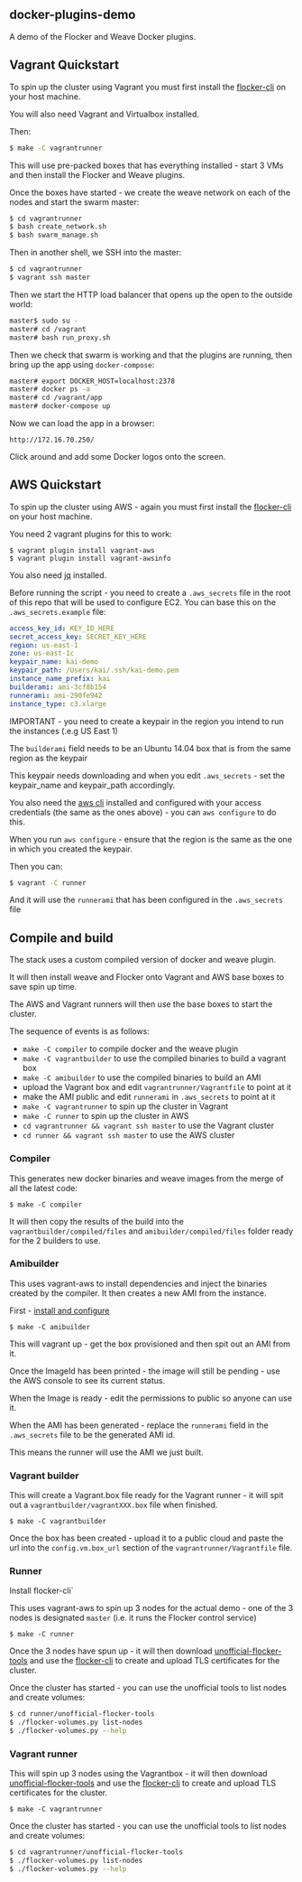 ## docker-plugins-demo

A demo of the Flocker and Weave Docker plugins.

## Vagrant Quickstart

To spin up the cluster using Vagrant you must first install the [flocker-cli](https://docs.clusterhq.com/en/0.9.0/using/installing/index.html#installing-flocker-cli) on your host machine.

You will also need Vagrant and Virtualbox installed.

Then:

```bash
$ make -C vagrantrunner
```

This will use pre-packed boxes that has everything installed - start 3 VMs and then install the Flocker and Weave plugins.

Once the boxes have started - we create the weave network on each of the nodes
and start the swarm master:

```bash
$ cd vagrantrunner
$ bash create_network.sh
$ bash swarm_manage.sh
```

Then in another shell, we SSH into the master:

```bash
$ cd vagrantrunner
$ vagrant ssh master
```

Then we start the HTTP load balancer that opens up the open to the outside world:

```bash
master$ sudo su -
master# cd /vagrant
master# bash run_proxy.sh
```

Then we check that swarm is working and that the plugins are running, then bring up the app using `docker-compose`:

```bash
master# export DOCKER_HOST=localhost:2378
master# docker ps -a
master# cd /vagrant/app
master# docker-compose up
```

Now we can load the app in a browser:

```
http://172.16.70.250/
```

Click around and add some Docker logos onto the screen.

## AWS Quickstart

To spin up the cluster using AWS - again you must first install the [flocker-cli](https://docs.clusterhq.com/en/0.9.0/using/installing/index.html#installing-flocker-cli) on your host machine.

You need 2 vagrant plugins for this to work:

```
$ vagrant plugin install vagrant-aws
$ vagrant plugin install vagrant-awsinfo
```

You also need [jq](http://stedolan.github.io/jq/download/) installed.

Before running the script - you need to create a `.aws_secrets` file in the root of this repo that will be used to configure EC2.
You can base this on the `.aws_secrets.example` file:

```yaml
access_key_id: KEY_ID_HERE
secret_access_key: SECRET_KEY_HERE
region: us-east-1
zone: us-east-1c
keypair_name: kai-demo
keypair_path: /Users/kai/.ssh/kai-demo.pem
instance_name_prefix: kai
builderami: ami-3cf8b154
runnerami: ami-290fe942
instance_type: c3.xlarge
```

IMPORTANT - you need to create a keypair in the region you intend to run the instances (.e.g US East 1)

The `builderami` field needs to be an Ubuntu 14.04 box that is from the same region as the keypair

This keypair needs downloading and when you edit `.aws_secrets` - set the keypair_name and keypair_path accordingly.

You also need the [aws cli](http://docs.aws.amazon.com/cli/latest/userguide/installing.html) installed and configured with your access credentials (the same as the ones above) - you can `aws configure` to do this.

When you run `aws configure` - ensure that the region is the same as the one in which you created the keypair.

Then you can:

```bash
$ vagrant -C runner
```

And it will use the `runnerami` that has been configured in the `.aws_secrets` file

## Compile and build

The stack uses a custom compiled version of docker and weave plugin.

It will then install weave and Flocker onto Vagrant and AWS base boxes to save spin up time.

The AWS and Vagrant runners will then use the base boxes to start the cluster.

The sequence of events is as follows:

 * `make -C compiler` to compile docker and the weave plugin
 * `make -C vagrantbuilder` to use the compiled binaries to build a vagrant box
 * `make -C amibuilder` to use the compiled binaries to build an AMI
 * upload the Vagrant box and edit `vagrantrunner/Vagrantfile` to point at it
 * make the AMI public and edit `runnerami` in `.aws_secrets` to point at it
 * `make -C vagrantrunner` to spin up the cluster in Vagrant
 * `make -C runner` to spin up the cluster in AWS
 * `cd vagrantrunner && vagrant ssh master` to use the Vagrant cluster
 * `cd runner && vagrant ssh master` to use the AWS cluster 

### Compiler

This generates new docker binaries and weave images from the merge of all the latest code:

```
$ make -C compiler
```

It will then copy the results of the build into the `vagrantbuilder/compiled/files` and `amibuilder/compiled/files` folder ready for the 2 builders to use.

### Amibuilder

This uses vagrant-aws to install dependencies and inject the binaries created by the compiler.  It then creates a new AMI from the instance.

First - [install and configure](amibuilder)

```
$ make -C amibuilder
```

This will vagrant up - get the box provisioned and then spit out an AMI from it.

Once the ImageId has been printed - the image will still be pending - use the AWS console to see its current status.

When the Image is ready - edit the permissions to public so anyone can use it.

When the AMI has been generated - replace the `runnerami` field in the `.aws_secrets` file to be the generated AMI id.

This means the runner will use the AMI we just built.

### Vagrant builder

This will create a Vagrant.box file ready for the Vagrant runner - it will spit out a `vagrantbuilder/vagrantXXX.box` file when finished.

```
$ make -C vagrantbuilder
```

Once the box has been created - upload it to a public cloud and paste the url into the `config.vm.box_url` section of the `vagrantrunner/Vagrantfile` file.

### Runner

Install flocker-cli`

This uses vagrant-aws to spin up 3 nodes for the actual demo - one of the 3 nodes is designated `master` (i.e. it runs the Flocker control service)

```
$ make -C runner
```

Once the 3 nodes have spun up - it will then download [unofficial-flocker-tools](https://github.com/clusterhq/unofficial-flocker-tools) and use the [flocker-cli](https://docs.clusterhq.com/en/0.9.0/using/installing/index.html#installing-flocker-cli) to create and upload TLS certificates for the cluster.

Once the cluster has started - you can use the unofficial tools to list nodes and create volumes:

```bash
$ cd runner/unofficial-flocker-tools
$ ./flocker-volumes.py list-nodes
$ ./flocker-volumes.py --help
```

### Vagrant runner

This will spin up 3 nodes using the Vagrantbox - it will then download [unofficial-flocker-tools](https://github.com/clusterhq/unofficial-flocker-tools) and use the [flocker-cli](https://docs.clusterhq.com/en/0.9.0/using/installing/index.html#installing-flocker-cli) to create and upload TLS certificates for the cluster.

```
$ make -C vagrantrunner
```

Once the cluster has started - you can use the unofficial tools to list nodes and create volumes:

```bash
$ cd vagrantrunner/unofficial-flocker-tools
$ ./flocker-volumes.py list-nodes
$ ./flocker-volumes.py --help
```
